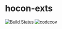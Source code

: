 # hocon-exts

[![Build Status](https://img.shields.io/github/workflow/status/izharahmd/hocon-exts/CI)](https://github.com/izharahmd/hocon-exts/actions?query=workflow%3ACI)
[![codecov](https://codecov.io/gh/izharahmd/hocon-exts/branch/master/graph/badge.svg)](https://codecov.io/gh/izharahmd/hocon-exts)
